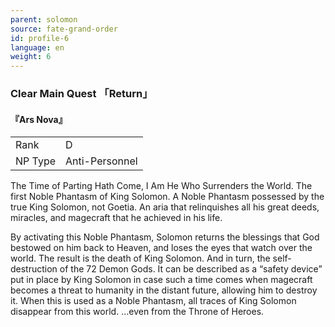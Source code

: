 ```yaml
---
parent: solomon
source: fate-grand-order
id: profile-6
language: en
weight: 6
---
```


### Clear Main Quest 「Return」

#### 『Ars Nova』

<table>
  <tr><td>Rank</td><td>D</td></tr>
  <tr><td>NP Type</td><td>Anti-Personnel</td></tr>
</table>

The Time of Parting Hath Come, I Am He Who Surrenders the World.
The first Noble Phantasm of King Solomon.
A Noble Phantasm possessed by the true King Solomon, not Goetia.
An aria that relinquishes all his great deeds, miracles, and magecraft that he achieved in his life.

By activating this Noble Phantasm, Solomon returns the blessings that God bestowed on him back to Heaven, and loses the eyes that watch over the world.
The result is the death of King Solomon.
And in turn, the self-destruction of the 72 Demon Gods.
It can be described as a “safety device” put in place by King Solomon in case such a time comes when magecraft becomes a threat to humanity in the distant future, allowing him to destroy it.
When this is used as a Noble Phantasm, all traces of King Solomon disappear from this world.
…even from the Throne of Heroes.
